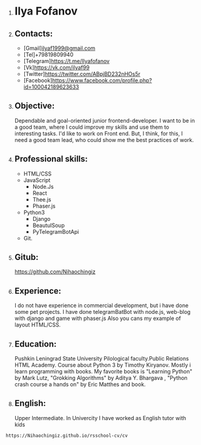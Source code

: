 1.   Ilya Fofanov
     ============
2.  Contacts:
    ----------
    * [Gmail]ilyaf1999@gmail.com
    * [Tel]+79819809940
    * [Telegram]https://t.me/Ilyafofanov
    * [Vk]https://vk.com/ilyaf99
    * [Twitter]https://twitter.com/ABpjBD232nHOs5r
    * [Facebook]https://www.facebook.com/profile.php?id=100042189623633
  
    
3.  Objective:
     ----------
     Dependable and goal-oriented junior frontend-developer. I want to be in a good team, where I could improve my skills and use them to interesting tasks. I'd like to work          on Front end. But, I think, for this, I need a good team lead, who could show me the best practices of work.
4.  Professional skills:
    ----------
    * HTML/CSS
    * JavaScript
    	* Node.Js
    	* React
    	* Thee.js
    	* Phaser.js
	* Python3
	    * Django
	    * BeautulSoup
	    * PyTelegramBotApi
	* Git.  
5.  Gitub:
    ----------
    https://github.com/Nihaochingiz

6.  Experience:
    ----------
    I do not have experience in commercial development, but i have done some pet projects. I have done telegramBatBot with node.js, web-blog with django and game with phaser.js Also you cans my example of layout HTML/CSS. 
 7. Education:
    ----------
  	Pushkin Leningrad State University
  	Pilological faculty.Public Relations
  	HTML Academy. Course about Python 3 by Timothy Kiryanov. Mostly i learn programming with books. My favorite books is "Learning Python" by Mark Lutz, "Grokking Algorithms" by Aditya Y. Bhargava , "Python crash course a hands on" by Eric Matthes and book.
  8. English:
     ----------
    	Upper Intermediate. 
	In Univercity I have worked as English tutor with kids
  
  
  	https://Nihaochingiz.github.io/rsschool-cv/cv

